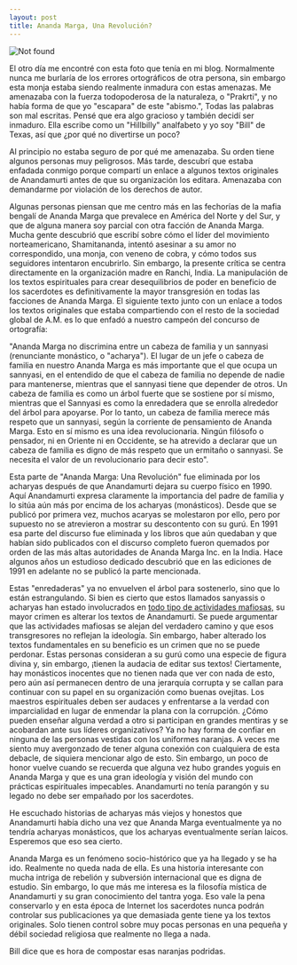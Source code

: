 ```yaml
---
layout: post
title: Ananda Marga, Una Revolución?
---
```

<img src="{{ 'assets/img/downfall.png' | relative_url }}" alt="Not found" />

El otro día me encontré con esta foto que tenía en mi blog.  Normalmente nunca me burlaría de los errores ortográficos de otra persona, sin embargo esta monja estaba siendo realmente inmadura con estas amenazas.  Me amenazaba con la fuerza todopoderosa de la naturaleza, o "Prakrti", y no había forma de que yo "escapara" de este "abismo.", Todas las palabras son mal escritas.  Pensé que era algo gracioso y también decidí ser inmaduro.  Ella escribe como un "Hillbilly" analfabeto y yo soy "Bill" de Texas, así que ¿por qué no divertirse un poco?  

Al principio no estaba seguro de por qué me amenazaba.  Su orden tiene algunos personas muy peligrosos.  Más tarde, descubrí que estaba enfadada conmigo porque compartí un enlace a algunos textos originales de Anandamurti antes de que su organización los editara.  Amenazaba con demandarme por violación de los derechos de autor.  

Algunas personas piensan que me centro más en las fechorías de la mafia bengalí de Ananda Marga que prevalece en América del Norte y del Sur, y que de alguna manera soy parcial con otra facción de Ananda Marga.  Mucha gente descubrió que escribí sobre cómo el líder del movimiento norteamericano, Shamitananda, intentó asesinar a su amor no correspondido, una monja, con veneno de cobra, y cómo todos sus seguidores intentaron encubrirlo.  Sin embargo, la presente crítica se centra directamente en la organización madre en Ranchi, India.  La manipulación de los textos espirituales para crear desequilibrios de poder en beneficio de los sacerdotes es definitivamente la mayor transgresión en todas las facciones de Ananda Marga.  El siguiente texto junto con un enlace a todos los textos originales que estaba compartiendo con el resto de la sociedad global de A.M. es lo que enfadó a nuestro campeón del concurso de ortografía:

"Ananda Marga no discrimina entre un cabeza de familia y un sannyasi (renunciante monástico, o "acharya"). El lugar de un jefe o cabeza de familia en nuestro Ananda Marga es más importante que el que ocupa un sannyasi, en el entendido de que el cabeza de familia no depende de nadie para mantenerse, mientras que el sannyasi tiene que depender de otros. Un cabeza de familia es como un árbol fuerte que se sostiene por sí mismo, mientras que el Sannyasi es como la enredadera que se enrolla alrededor del árbol para apoyarse. Por lo tanto, un cabeza de familia merece más respeto que un sannyasi, según la corriente de pensamiento de Ananda Marga. Esto en sí mismo es una idea revolucionaria. Ningún filósofo o pensador, ni en Oriente ni en Occidente, se ha atrevido a declarar que un cabeza de familia es digno de más respeto que un ermitaño o sannyasi. Se necesita el valor de un revolucionario para decir esto".

Esta parte de "Ananda Marga: Una Revolución" fue eliminada por los acharyas después de que Anandamurti dejara su cuerpo físico en 1990. Aquí Anandamurti expresa claramente la importancia del padre de familia y lo sitúa aún más por encima de los acharyas (monásticos). Desde que se publicó por primera vez, muchos acaryas se molestaron por ello, pero por supuesto no se atrevieron a mostrar su descontento con su gurú. En 1991 esa parte del discurso fue eliminada y los libros que aún quedaban y que habían sido publicados con el discurso completo fueron quemados por orden de las más altas autoridades de Ananda Marga Inc. en la India. Hace algunos años un estudioso dedicado descubrió que en las ediciones de 1991 en adelante no se publicó la parte mencionada.

Estas "enredaderas" ya no envuelven el árbol para sostenerlo, sino que lo están estrangulando.  Si bien es cierto que estos llamados sanyassis o acharyas han estado involucrados en [todo tipo de actividades mafiosas,](https://williamenck.github.io/es/el-debate/) su mayor crimen es alterar los textos de Anandamurti.  Se puede argumentar que las actividades mafiosas se alejan del verdadero camino y que esos transgresores no reflejan la ideología.  Sin embargo, haber alterado los textos fundamentales en su beneficio es un crimen que no se puede perdonar.  Estas personas consideran a su gurú como una especie de figura divina y, sin embargo, ¡tienen la audacia de editar sus textos!  Ciertamente, hay monásticos inocentes que no tienen nada que ver con nada de esto, pero aún así permanecen dentro de una jerarquía corrupta y se callan para continuar con su papel en su organización como buenas ovejitas.  Los maestros espirituales deben ser audaces y enfrentarse a la verdad con imparcialidad en lugar de enmendar la plana con la corrupción.  ¿Cómo pueden enseñar alguna verdad a otro si participan en grandes mentiras y se acobardan ante sus líderes organizativos?  Ya no hay forma de confiar en ninguna de las personas vestidas con los uniformes naranjas.  A veces me siento muy avergonzado de tener alguna conexión con cualquiera de esta debacle, de siquiera mencionar algo de esto.  Sin embargo, un poco de honor vuelve cuando se recuerda que alguna vez hubo grandes yoguis en Ananda Marga y que es una gran ideología y visión del mundo con prácticas espirituales impecables.  Anandamurti no tenía parangón y su legado no debe ser empañado por los sacerdotes.  

He escuchado historias de acharyas más viejos y honestos que Anandamurti había dicho una vez que Ananda Marga eventualmente ya no tendría acharyas monásticos, que los acharyas eventualmente serían laicos.  Esperemos que eso sea cierto.

Ananda Marga es un fenómeno socio-histórico que ya ha llegado y se ha ido.  Realmente no queda nada de ella.    Es una historia interesante con mucha intriga de rebelión y subversión internacional que es digna de estudio. Sin embargo, lo que más me interesa es la filosofía mística de Anandamurti y su gran conocimiento del tantra yoga.  Eso vale la pena conservarlo y en esta época de Internet los sacerdotes nunca podrán controlar sus publicaciones ya que demasiada gente tiene ya los textos originales.  Solo tienen control sobre muy pocas personas en una pequeña y débil sociedad religiosa que realmente no llega a nada.    

Bill dice que es hora de compostar esas naranjas podridas. 


